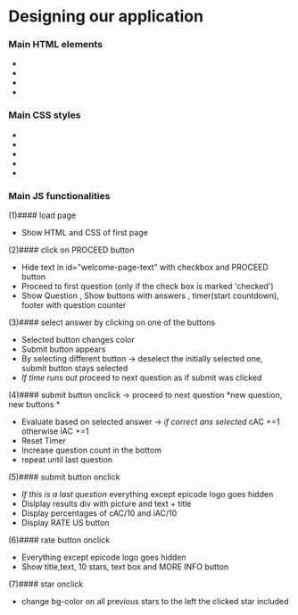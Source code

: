 # Designing our application
### Main HTML elements
-
-
-
-
### Main CSS styles
-
-
-
-
-
### Main JS functionalities
(1)#### load page 
- Show HTML and CSS of first page

(2)#### click on PROCEED button 
- Hide text in  id="welcome-page-text"  with checkbox and PROCEED button
- Proceed to first question (only if the check box is marked 'checked')
- Show Question , Show buttons with answers , timer(start countdown), footer with question counter

(3)#### select answer by clicking on one of the buttons
- Selected button changes color
- Submit button appears
- By selecting different button -> deselect the initially selected one, submit button stays selected
- *If time runs out* proceed to next question as if submit was clicked

(4)#### submit button onclick -> proceed to next question *new question, new buttons *
- Evaluate based on selected answer -> *if correct ans selected* cAC +=1 otherwise iAC +=1
- Reset Timer
- Increase question count in the bottom
- repeat until last question

 (5)#### submit button onclick  
 - *If this is a last question* everything except epicode logo goes hidden
 - Dislplay results div with picture and text + title
 - Display percentages of cAC/10 and iAC/10
 - Display RATE US button

 (6)#### rate button onclick 
 - Everything except epicode logo goes hidden
 - Show title,text, 10 stars, text box and MORE INFO button

 (7)#### star onclick
 - change bg-color on all previous stars to the left the clicked star included